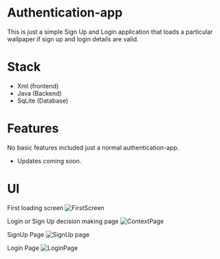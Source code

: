 # Authentication-app
This is just a simple Sign Up and Login application that loads a particular wallpaper if sign up and login details are valid.

# Stack
* Xml (frontend)
* Java (Backend)
* SqLite (Database)

# Features
No basic features included just a normal authentication-app.
* Updates coming soon.

# UI
First loading screen
![FirstScreen](https://user-images.githubusercontent.com/107740351/218334452-8294b87c-d5cf-4a96-85d7-4cc96e77ec37.png)

Login or Sign Up decision making page
![ContextPage](https://user-images.githubusercontent.com/107740351/218334502-2f6e5957-a93d-4f86-9650-526db41b1c4f.png)

SignUp Page
![SignUp page](https://user-images.githubusercontent.com/107740351/218334541-f1a23f6c-a665-4334-a593-b1e572fbb6c6.png)

Login Page
![LoginPage](https://user-images.githubusercontent.com/107740351/218334591-86f6e303-a3dd-4757-8b20-92ec3c991bd0.png)

